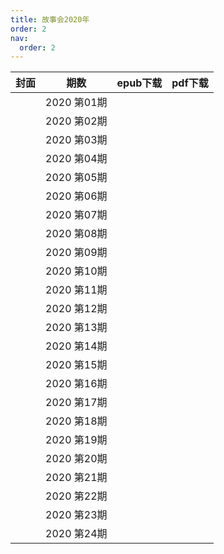 ```yaml
---
title: 故事会2020年
order: 2
nav:
  order: 2
---
```

| 封面 |     期数     | epub下载 | pdf下载 |
| :--: | :----------: | -------- | ------- |
|      | 2020 第01期 |          |         |
|      | 2020 第02期 |          |         |
|      | 2020 第03期 |          |         |
|      | 2020 第04期 |          |         |
|      | 2020 第05期 |          |         |
|      | 2020 第06期 |          |         |
|      | 2020 第07期 |          |         |
|      | 2020 第08期 |          |         |
|      | 2020 第09期 |          |         |
|      | 2020 第10期 |          |         |
|      | 2020 第11期 |          |         |
|      | 2020 第12期 |          |         |
|      | 2020 第13期 |          |         |
|      | 2020 第14期 |          |         |
|      | 2020 第15期 |          |         |
|      | 2020 第16期 |          |         |
|      | 2020 第17期 |          |         |
|      | 2020 第18期 |          |         |
|      | 2020 第19期 |          |         |
|      | 2020 第20期 |          |         |
|      | 2020 第21期 |          |         |
|      | 2020 第22期 |          |         |
|      | 2020 第23期 |          |         |
|      | 2020 第24期 |          |         |
